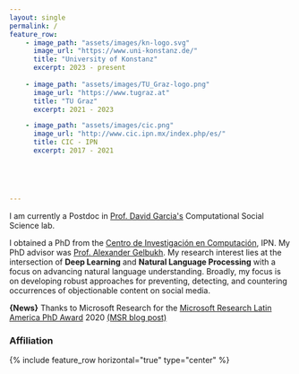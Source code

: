 ```yaml
---
layout: single
permalink: /
feature_row:
    - image_path: "assets/images/kn-logo.svg"
      image_url: "https://www.uni-konstanz.de/"
      title: "University of Konstanz"
      excerpt: 2023 - present
          
    - image_path: "assets/images/TU_Graz-logo.png"
      image_url: "https://www.tugraz.at"
      title: "TU Graz"
      excerpt: 2021 - 2023

    - image_path: "assets/images/cic.png"
      image_url: "http://www.cic.ipn.mx/index.php/es/"
      title: CIC - IPN
      excerpt: 2017 - 2021



   

---
```


<style>
p {
    -webkit-hyphens: auto;
    -webkit-hyphenate-limit-before: 3;
    -webkit-hyphenate-limit-after: 3;
    -webkit-hyphenate-limit-chars: 6 3 3;
    -webkit-hyphenate-limit-lines: 2;
    -webkit-hyphenate-limit-last: always;
    -webkit-hyphenate-limit-zone: 8%;
    -moz-hyphens: auto;
    -moz-hyphenate-limit-chars: 6 3 3;
    -moz-hyphenate-limit-lines: 2;
    -moz-hyphenate-limit-last: always;
    -moz-hyphenate-limit-zone: 8%;
    -ms-hyphens: auto;
    -ms-hyphenate-limit-chars: 6 3 3;
    -ms-hyphenate-limit-lines: 2;
    -ms-hyphenate-limit-last: always;
    -ms-hyphenate-limit-zone: 8%;
    hyphens: auto;
    hyphenate-limit-chars: 6 3 3;
    hyphenate-limit-lines: 2;
    hyphenate-limit-last: always;
    hyphenate-limit-zone: 8%;
}
</style>

<div>
<p>

I am currently a Postdoc in <a href="https://dgarcia.eu/">Prof. David Garcia's</a> Computational Social Science lab.

I obtained a PhD from the <a class="simple" href="http://www.cic.ipn.mx/index.php/es/">Centro de Investigación en Computación</a>, IPN. My PhD advisor was <a href="https://gelbukh.com">Prof. Alexander Gelbukh</a>. My research interest lies at the intersection of  <b>Deep Learning</b> and <b>Natural Language Processing</b> with a focus on advancing natural language understanding. Broadly, my focus is on developing robust approaches for preventing, detecting, and countering occurrences of objectionable content on social media. </p>
<p> <b>{News}</b> Thanks to Microsoft Research for the <a href="https://www.microsoft.com/en-us/research/academic-program/latin-america-phd-award/">Microsoft Research Latin America PhD Award</a> 2020 <a class="sinple" href="https://www.microsoft.com/en-us/research/blog/microsoft-research-emea-and-latin-america-phd-awards-springboard-new-ideas-across-intercontinental-research/">(MSR blog post)</a></p>
</div>

<div class="sidebar__right" style="top: -1.8rem;">
<h3 style="border-bottom: none;" > Affiliation </h3>

{% include feature_row horizontal="true" type="center" %}
</div>

